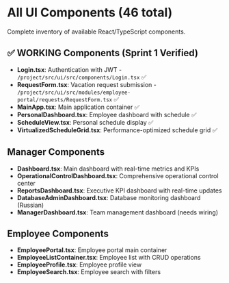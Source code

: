 # All UI Components (46 total)

Complete inventory of available React/TypeScript components.

## ✅ WORKING Components (Sprint 1 Verified)

- **Login.tsx**: Authentication with JWT - `/project/src/ui/src/components/Login.tsx` ✅
- **RequestForm.tsx**: Vacation request submission - `/project/src/ui/src/modules/employee-portal/requests/RequestForm.tsx` ✅
- **MainApp.tsx**: Main application container ✅
- **PersonalDashboard.tsx**: Employee dashboard with schedule ✅
- **ScheduleView.tsx**: Personal schedule display ✅
- **VirtualizedScheduleGrid.tsx**: Performance-optimized schedule grid ✅

## Manager Components

- **Dashboard.tsx**: Main dashboard with real-time metrics and KPIs
- **OperationalControlDashboard.tsx**: Comprehensive operational control center
- **ReportsDashboard.tsx**: Executive KPI dashboard with real-time updates
- **DatabaseAdminDashboard.tsx**: Database monitoring dashboard (Russian)
- **ManagerDashboard.tsx**: Team management dashboard (needs wiring)

## Employee Components

- **EmployeePortal.tsx**: Employee portal main container
- **EmployeeListContainer.tsx**: Employee list with CRUD operations
- **EmployeeProfile.tsx**: Employee profile view
- **EmployeeSearch.tsx**: Employee search with filters

